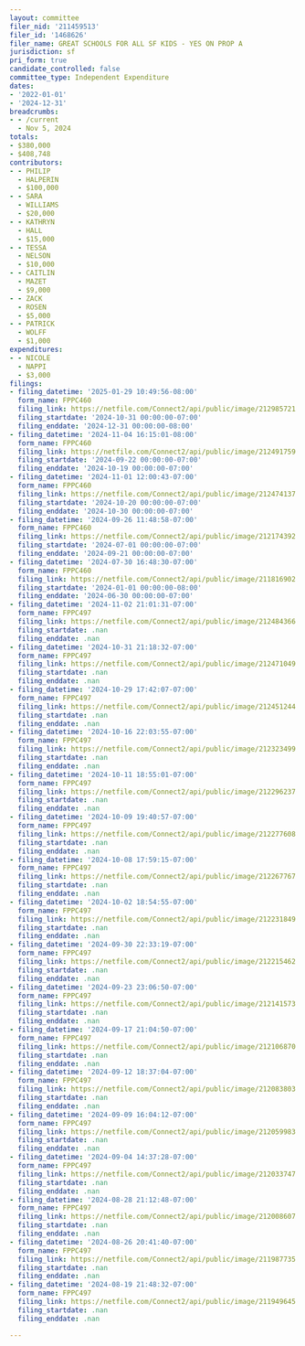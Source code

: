 ```yaml
---
layout: committee
filer_nid: '211459513'
filer_id: '1468626'
filer_name: GREAT SCHOOLS FOR ALL SF KIDS - YES ON PROP A
jurisdiction: sf
pri_form: true
candidate_controlled: false
committee_type: Independent Expenditure
dates:
- '2022-01-01'
- '2024-12-31'
breadcrumbs:
- - /current
  - Nov 5, 2024
totals:
- $380,000
- $408,748
contributors:
- - PHILIP
  - HALPERIN
  - $100,000
- - SARA
  - WILLIAMS
  - $20,000
- - KATHRYN
  - HALL
  - $15,000
- - TESSA
  - NELSON
  - $10,000
- - CAITLIN
  - MAZET
  - $9,000
- - ZACK
  - ROSEN
  - $5,000
- - PATRICK
  - WOLFF
  - $1,000
expenditures:
- - NICOLE
  - NAPPI
  - $3,000
filings:
- filing_datetime: '2025-01-29 10:49:56-08:00'
  form_name: FPPC460
  filing_link: https://netfile.com/Connect2/api/public/image/212985721
  filing_startdate: '2024-10-31 00:00:00-07:00'
  filing_enddate: '2024-12-31 00:00:00-08:00'
- filing_datetime: '2024-11-04 16:15:01-08:00'
  form_name: FPPC460
  filing_link: https://netfile.com/Connect2/api/public/image/212491759
  filing_startdate: '2024-09-22 00:00:00-07:00'
  filing_enddate: '2024-10-19 00:00:00-07:00'
- filing_datetime: '2024-11-01 12:00:43-07:00'
  form_name: FPPC460
  filing_link: https://netfile.com/Connect2/api/public/image/212474137
  filing_startdate: '2024-10-20 00:00:00-07:00'
  filing_enddate: '2024-10-30 00:00:00-07:00'
- filing_datetime: '2024-09-26 11:48:58-07:00'
  form_name: FPPC460
  filing_link: https://netfile.com/Connect2/api/public/image/212174392
  filing_startdate: '2024-07-01 00:00:00-07:00'
  filing_enddate: '2024-09-21 00:00:00-07:00'
- filing_datetime: '2024-07-30 16:48:30-07:00'
  form_name: FPPC460
  filing_link: https://netfile.com/Connect2/api/public/image/211816902
  filing_startdate: '2024-01-01 00:00:00-08:00'
  filing_enddate: '2024-06-30 00:00:00-07:00'
- filing_datetime: '2024-11-02 21:01:31-07:00'
  form_name: FPPC497
  filing_link: https://netfile.com/Connect2/api/public/image/212484366
  filing_startdate: .nan
  filing_enddate: .nan
- filing_datetime: '2024-10-31 21:18:32-07:00'
  form_name: FPPC497
  filing_link: https://netfile.com/Connect2/api/public/image/212471049
  filing_startdate: .nan
  filing_enddate: .nan
- filing_datetime: '2024-10-29 17:42:07-07:00'
  form_name: FPPC497
  filing_link: https://netfile.com/Connect2/api/public/image/212451244
  filing_startdate: .nan
  filing_enddate: .nan
- filing_datetime: '2024-10-16 22:03:55-07:00'
  form_name: FPPC497
  filing_link: https://netfile.com/Connect2/api/public/image/212323499
  filing_startdate: .nan
  filing_enddate: .nan
- filing_datetime: '2024-10-11 18:55:01-07:00'
  form_name: FPPC497
  filing_link: https://netfile.com/Connect2/api/public/image/212296237
  filing_startdate: .nan
  filing_enddate: .nan
- filing_datetime: '2024-10-09 19:40:57-07:00'
  form_name: FPPC497
  filing_link: https://netfile.com/Connect2/api/public/image/212277608
  filing_startdate: .nan
  filing_enddate: .nan
- filing_datetime: '2024-10-08 17:59:15-07:00'
  form_name: FPPC497
  filing_link: https://netfile.com/Connect2/api/public/image/212267767
  filing_startdate: .nan
  filing_enddate: .nan
- filing_datetime: '2024-10-02 18:54:55-07:00'
  form_name: FPPC497
  filing_link: https://netfile.com/Connect2/api/public/image/212231849
  filing_startdate: .nan
  filing_enddate: .nan
- filing_datetime: '2024-09-30 22:33:19-07:00'
  form_name: FPPC497
  filing_link: https://netfile.com/Connect2/api/public/image/212215462
  filing_startdate: .nan
  filing_enddate: .nan
- filing_datetime: '2024-09-23 23:06:50-07:00'
  form_name: FPPC497
  filing_link: https://netfile.com/Connect2/api/public/image/212141573
  filing_startdate: .nan
  filing_enddate: .nan
- filing_datetime: '2024-09-17 21:04:50-07:00'
  form_name: FPPC497
  filing_link: https://netfile.com/Connect2/api/public/image/212106870
  filing_startdate: .nan
  filing_enddate: .nan
- filing_datetime: '2024-09-12 18:37:04-07:00'
  form_name: FPPC497
  filing_link: https://netfile.com/Connect2/api/public/image/212083803
  filing_startdate: .nan
  filing_enddate: .nan
- filing_datetime: '2024-09-09 16:04:12-07:00'
  form_name: FPPC497
  filing_link: https://netfile.com/Connect2/api/public/image/212059983
  filing_startdate: .nan
  filing_enddate: .nan
- filing_datetime: '2024-09-04 14:37:28-07:00'
  form_name: FPPC497
  filing_link: https://netfile.com/Connect2/api/public/image/212033747
  filing_startdate: .nan
  filing_enddate: .nan
- filing_datetime: '2024-08-28 21:12:48-07:00'
  form_name: FPPC497
  filing_link: https://netfile.com/Connect2/api/public/image/212008607
  filing_startdate: .nan
  filing_enddate: .nan
- filing_datetime: '2024-08-26 20:41:40-07:00'
  form_name: FPPC497
  filing_link: https://netfile.com/Connect2/api/public/image/211987735
  filing_startdate: .nan
  filing_enddate: .nan
- filing_datetime: '2024-08-19 21:48:32-07:00'
  form_name: FPPC497
  filing_link: https://netfile.com/Connect2/api/public/image/211949645
  filing_startdate: .nan
  filing_enddate: .nan

---
```


